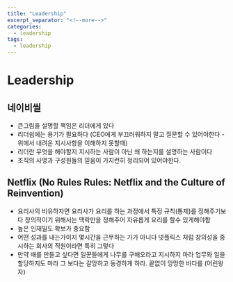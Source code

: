 ```yaml
---
title: "Leadership"
excerpt_separator: "<!--more-->"
categories:
  - leadership
tags:
  - leadership
---
```

# Leadership
## 네이비씰
* 큰그림을 설명할 책임은 리더에게 있다
* 리더쉽에는 용기가 필요하다 (CEO에게 부끄러워하지 말고 질문할 수 있어야한다 - 위에서 내려온 지시사항을 이해하지 못할때)
* 리더란 무엇을 해야할지 지시하는 사람이 아닌 왜 하는지를 설명하는 사람이다
* 조직의 사명과 구성원들의 믿음이 가지런히 정리되어 있어야한다.
  
## Netflix (No Rules Rules: Netflix and the Culture of Reinvention)
* 요리사의 비유하자면 요리사가 요리를 하는 과정에서 특정 규칙(통제)를 정해주기보다 창의적이기 위해서는 맥락만을 정해주어 자유롭게 요리를 할수 있게해야함 
* 높은 인재밀도 확보가 중요함
* 어떤 성과를 내는가이지 몇시간을 근무하는 가가 아니다 넷플릭스 처럼 창의성을 중시하는 회사의 직원이라면 특히 그렇다
* 만약 배를 만들고 싶다면 일꾼들에게 나무를 구해오라고 지시하지 마라 업무와 일을 할당하지도 마라 그 보다는 갈망하고 동경하게 하라. 끝없이 망망한 바다를 (어린왕자)
  